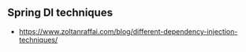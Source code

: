 ## Spring DI techniques
* https://www.zoltanraffai.com/blog/different-dependency-injection-techniques/
